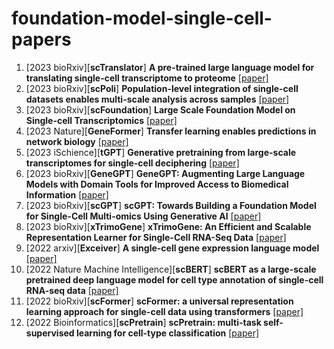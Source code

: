 # foundation-model-single-cell-papers

1. [2023 bioRxiv][**scTranslator**] **A pre-trained large language model for translating single-cell transcriptome to proteome** [[paper]](https://www.biorxiv.org/content/10.1101/2023.07.04.547619v1)
1. [2023 bioRxiv][**scPoli**] **Population-level integration of single-cell datasets enables multi-scale analysis across samples** [[paper]](https://www.biorxiv.org/content/10.1101/2022.11.28.517803v1)
1. [2023 bioRxiv][**scFoundation**] **Large Scale Foundation Model on Single-cell Transcriptomics** [[paper]](https://www.biorxiv.org/content/10.1101/2023.05.29.542705v2)
1. [2023 Nature][**GeneFormer**] **Transfer learning enables predictions in network biology** [[paper]](https://www.nature.com/articles/s41586-023-06139-9)
1. [2023 iSchience][**tGPT**] **Generative pretraining from large-scale transcriptomes for single-cell deciphering** [[paper]](https://www.sciencedirect.com/science/article/pii/S2589004223006132)
1. [2023 bioRxiv][**GeneGPT**] **GeneGPT: Augmenting Large Language Models with Domain Tools for Improved Access to Biomedical Information** [[paper]](https://arxiv.org/abs/2304.09667)
1. [2023 bioRxiv][**scGPT**] **scGPT: Towards Building a Foundation Model for Single-Cell Multi-omics Using Generative AI** [[paper]](https://www.biorxiv.org/content/10.1101/2023.04.30.538439v1)
1. [2023 bioRxiv][**xTrimoGene**] **xTrimoGene: An Efficient and Scalable Representation Learner for Single-Cell RNA-Seq Data** [[paper]](https://www.biorxiv.org/content/10.1101/2023.03.24.534055v1)
1. [2022 arxiv][**Exceiver**] **A single-cell gene expression language model** [[paper]](https://arxiv.org/abs/2210.14330)
1. [2022 Nature Machine Intelligence][**scBERT**] **scBERT as a large-scale pretrained deep language model for cell type annotation of single-cell RNA-seq data** [[paper]](https://www.nature.com/articles/s42256-022-00534-z)
1. [2022 bioRxiv][**scFormer**] **scFormer: a universal representation learning approach for single-cell data using transformers** [[paper]](https://openreview.net/pdf?id=7hdmA0qtr5)
1. [2022 Bioinformatics][**scPretrain**] **scPretrain: multi-task self-supervised learning for cell-type classification** [[paper]](https://academic.oup.com/bioinformatics/article/38/6/1607/6499287)
